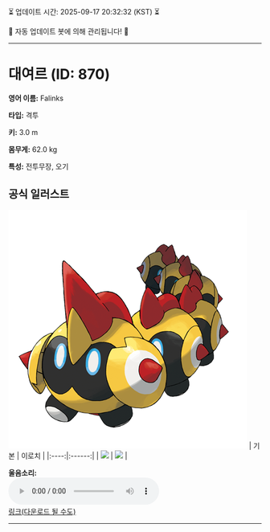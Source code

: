 
⏳ 업데이트 시간: 2025-09-17 20:32:32 (KST) ⏳

🤖 자동 업데이트 봇에 의해 관리됩니다! 🤖

---

# 대여르 (ID: 870)
**영어 이름:** Falinks

**타입:** 격투

**키:** 3.0 m

**몸무게:** 62.0 kg

**특성:** 전투무장, 오기

## 공식 일러스트
![](https://raw.githubusercontent.com/PokeAPI/sprites/master/sprites/pokemon/other/official-artwork/870.png)
| 기본 | 이로치 |
|:----:|:------:|
| <img src="http://play.pokemonshowdown.com/sprites/ani/falinks.gif" width="200"> | <img src="http://play.pokemonshowdown.com/sprites/ani-shiny/falinks.gif" width="200"> |

**울음소리:**<br><audio controls src="https://raw.githubusercontent.com/PokeAPI/cries/main/cries/pokemon/latest/870.ogg"></audio><br> [링크(다운로드 될 수도)](https://raw.githubusercontent.com/PokeAPI/cries/main/cries/pokemon/latest/870.ogg)


---
